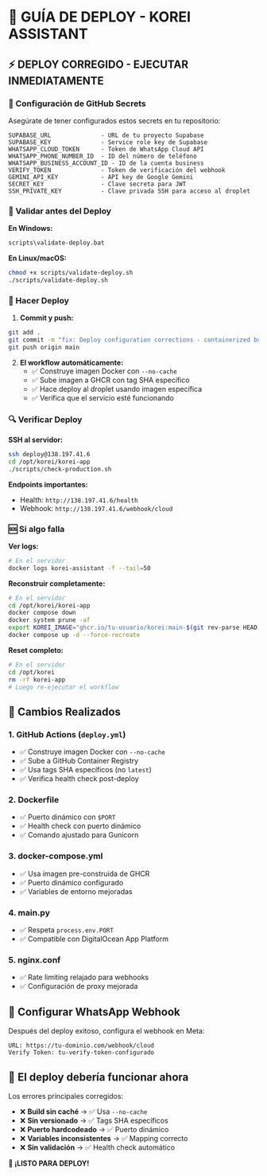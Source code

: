 # 🚀 GUÍA DE DEPLOY - KOREI ASSISTANT

## ⚡ DEPLOY CORREGIDO - EJECUTAR INMEDIATAMENTE

### 🔧 Configuración de GitHub Secrets

Asegúrate de tener configurados estos secrets en tu repositorio:

```
SUPABASE_URL              - URL de tu proyecto Supabase
SUPABASE_KEY              - Service role key de Supabase  
WHATSAPP_CLOUD_TOKEN      - Token de WhatsApp Cloud API
WHATSAPP_PHONE_NUMBER_ID  - ID del número de teléfono
WHATSAPP_BUSINESS_ACCOUNT_ID - ID de la cuenta business
VERIFY_TOKEN              - Token de verificación del webhook
GEMINI_API_KEY            - API key de Google Gemini
SECRET_KEY                - Clave secreta para JWT
SSH_PRIVATE_KEY           - Clave privada SSH para acceso al droplet
```

### 🧪 Validar antes del Deploy

**En Windows:**
```cmd
scripts\validate-deploy.bat
```

**En Linux/macOS:**
```bash
chmod +x scripts/validate-deploy.sh
./scripts/validate-deploy.sh
```

### 🚀 Hacer Deploy

1. **Commit y push:**
```bash
git add .
git commit -m "fix: Deploy configuration corrections - containerized build"
git push origin main
```

2. **El workflow automáticamente:**
   - ✅ Construye imagen Docker con `--no-cache`
   - ✅ Sube imagen a GHCR con tag SHA específico
   - ✅ Hace deploy al droplet usando imagen específica
   - ✅ Verifica que el servicio esté funcionando

### 🔍 Verificar Deploy

**SSH al servidor:**
```bash
ssh deploy@138.197.41.6
cd /opt/korei/korei-app
./scripts/check-production.sh
```

**Endpoints importantes:**
- Health: `http://138.197.41.6/health`
- Webhook: `http://138.197.41.6/webhook/cloud`

### 🆘 Si algo falla

**Ver logs:**
```bash
# En el servidor
docker logs korei-assistant -f --tail=50
```

**Reconstruir completamente:**
```bash
# En el servidor  
cd /opt/korei/korei-app
docker compose down
docker system prune -af
export KOREI_IMAGE="ghcr.io/tu-usuario/korei:main-$(git rev-parse HEAD)"
docker compose up -d --force-recreate
```

**Reset completo:**
```bash
# En el servidor
cd /opt/korei
rm -rf korei-app
# Luego re-ejecutar el workflow
```

## 🔧 Cambios Realizados

### 1. **GitHub Actions** (`deploy.yml`)
- ✅ Construye imagen Docker con `--no-cache`
- ✅ Sube a GitHub Container Registry
- ✅ Usa tags SHA específicos (no `latest`)
- ✅ Verifica health check post-deploy

### 2. **Dockerfile** 
- ✅ Puerto dinámico con `$PORT`
- ✅ Health check con puerto dinámico
- ✅ Comando ajustado para Gunicorn

### 3. **docker-compose.yml**
- ✅ Usa imagen pre-construida de GHCR
- ✅ Puerto dinámico configurado
- ✅ Variables de entorno mejoradas

### 4. **main.py**
- ✅ Respeta `process.env.PORT` 
- ✅ Compatible con DigitalOcean App Platform

### 5. **nginx.conf**
- ✅ Rate limiting relajado para webhooks
- ✅ Configuración de proxy mejorada

## 📱 Configurar WhatsApp Webhook

Después del deploy exitoso, configura el webhook en Meta:

```
URL: https://tu-dominio.com/webhook/cloud
Verify Token: tu-verify-token-configurado
```

## 🎯 El deploy debería funcionar ahora

Los errores principales corregidos:
- ❌ **Build sin caché** → ✅ Usa `--no-cache`
- ❌ **Sin versionado** → ✅ Tags SHA específicos  
- ❌ **Puerto hardcodeado** → ✅ Puerto dinámico
- ❌ **Variables inconsistentes** → ✅ Mapping correcto
- ❌ **Sin validación** → ✅ Health check automático

**🚀 ¡LISTO PARA DEPLOY!**